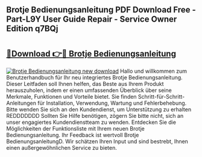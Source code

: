 ## Brotje Bedienungsanleitung PDF Download Free - Part-L9Y User Guide Repair - Service Owner Edition q7BQj

# <h2><a href="http://df46og.blite.top/?on=Brotje+Bedienungsanleitung">🔗Download 👉🔴 Brotje Bedienungsanleitung</a></h2>

[![Brotje Bedienungsanleitung new download](https://i.imgur.com/lujVjoI.png)](http://df46og.blite.top/?on=Brotje+Bedienungsanleitung)
Hallo und willkommen zum Benutzerhandbuch für Ihr neu integriertes Brotje Bedienungsanleitung. Dieser Leitfaden soll Ihnen helfen, das Beste aus Ihrem Produkt herauszuholen, indem er einen umfassenden Überblick über seine Merkmale, Funktionen und Vorteile bietet. Sie finden Schritt-für-Schritt-Anleitungen für Installation, Verwendung, Wartung und Fehlerbehebung. Bitte wenden Sie sich an den Kundendienst, um Unterstützung zu erhalten REDDDDDDD Sollten Sie Hilfe benötigen, zögern Sie bitte nicht, sich an unser engagiertes Kundendienstteam zu wenden. Entdecken Sie die Möglichkeiten der Funktionsliste mit Ihrem neuen Brotje Bedienungsanleitung. Ihr Feedback ist wertvoll Brotje BedienungsanleitungD. Wir schätzen Ihren Input und sind bestrebt, Ihnen einen außergewöhnlichen Service zu bieten.
